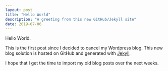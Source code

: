 ```yaml
---
layout: post
title: "Hello World"
description: "A greeting from this new GitHub/Jekyll site"
date: 2019-07-06
---
```


Hello World. 

This is the first post since I decided to cancel my Wordpress blog. This new blog solution is hosted
on GitHub and generated with [Jekyll](http://jekyllrb.com).

I hope that I get the time to import my old blog posts over the next weeks. 